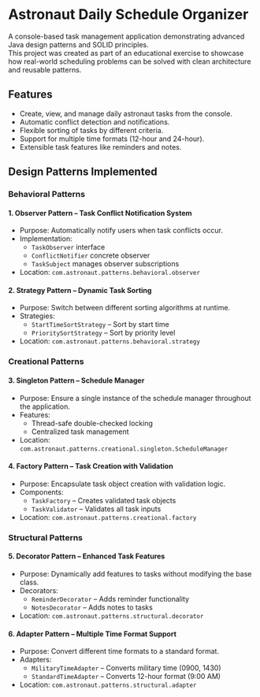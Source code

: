 # Astronaut Daily Schedule Organizer

A console-based task management application demonstrating advanced Java design patterns and SOLID principles.  
This project was created as part of an educational exercise to showcase how real-world scheduling problems can be solved with clean architecture and reusable patterns.

## Features
- Create, view, and manage daily astronaut tasks from the console.
- Automatic conflict detection and notifications.
- Flexible sorting of tasks by different criteria.
- Support for multiple time formats (12-hour and 24-hour).
- Extensible task features like reminders and notes.

## Design Patterns Implemented

### Behavioral Patterns  

#### 1. Observer Pattern – Task Conflict Notification System  
- Purpose: Automatically notify users when task conflicts occur.  
- Implementation:
  - `TaskObserver` interface  
  - `ConflictNotifier` concrete observer  
  - `TaskSubject` manages observer subscriptions  
- Location: `com.astronaut.patterns.behavioral.observer`

#### 2. Strategy Pattern – Dynamic Task Sorting  
- Purpose: Switch between different sorting algorithms at runtime.  
- Strategies:
  - `StartTimeSortStrategy` – Sort by start time  
  - `PrioritySortStrategy` – Sort by priority level  
- Location: `com.astronaut.patterns.behavioral.strategy`

### Creational Patterns  

#### 3. Singleton Pattern – Schedule Manager  
- Purpose: Ensure a single instance of the schedule manager throughout the application.  
- Features:
  - Thread-safe double-checked locking  
  - Centralized task management  
- Location: `com.astronaut.patterns.creational.singleton.ScheduleManager`

#### 4. Factory Pattern – Task Creation with Validation  
- Purpose: Encapsulate task object creation with validation logic.  
- Components:
  - `TaskFactory` – Creates validated task objects  
  - `TaskValidator` – Validates all task inputs  
- Location: `com.astronaut.patterns.creational.factory`

### Structural Patterns  

#### 5. Decorator Pattern – Enhanced Task Features  
- Purpose: Dynamically add features to tasks without modifying the base class.  
- Decorators:
  - `ReminderDecorator` – Adds reminder functionality  
  - `NotesDecorator` – Adds notes to tasks  
- Location: `com.astronaut.patterns.structural.decorator`

#### 6. Adapter Pattern – Multiple Time Format Support  
- Purpose: Convert different time formats to a standard format.  
- Adapters:
  - `MilitaryTimeAdapter` – Converts military time (0900, 1430)  
  - `StandardTimeAdapter` – Converts 12-hour format (9:00 AM)  
- Location: `com.astronaut.patterns.structural.adapter`

